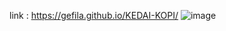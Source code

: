 link : https://gefila.github.io/KEDAI-KOPI/
![image](https://github.com/Gefila/KEDAI-KOPI/assets/106391467/ee96a1d5-f204-4785-b90d-3fab73e3cb53)
